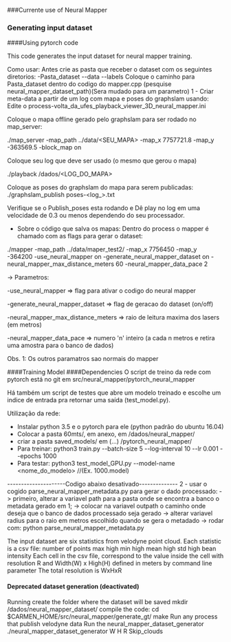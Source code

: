 ###Currente use of Neural Mapper

### Generating input dataset
####Using pytorch code

This code generates the input dataset for neural mapper training.

Como usar:
Antes crie as pasta que receber o dataset com os seguintes diretorios:
 -Pasta_dataset
 --data
 --labels
Coloque o caminho para Pasta_dataset dentro do codigo do mapper.cpp (pesquise neural_mapper_dataset_path)(Sera mudado para um parametro)
1 - Criar meta-data a partir de um log com mapa e poses do graphslam usando:
Edite o process-volta_da_ufes_playback_viewer_3D_neural_mapper.ini

Coloque o mapa offline gerado pelo graphslam para ser rodado no map_server:

 ./map_server -map_path ../data/<SEU_MAPA> -map_x 7757721.8 -map_y -363569.5 -block_map on

Coloque seu log que deve ser usado (o mesmo que gerou o mapa)

 ./playback /dados/<LOG_DO_MAPA>

Coloque as poses do graphslam do mapa para serem publicadas:
 ./graphslam_publish poses-<log_>.txt

Verifique se o Publish_poses esta rodando e Dê play no log em uma velocidade de 0.3 ou menos dependendo do seu processador.

- Sobre o código que salva os mapas: Dentro do process o mapper é chamado com as flags para gerar o dataset:

 ./mapper -map_path ../data/maper_test2/ -map_x 7756450 -map_y -364200 -use_neural_mapper on -generate_neural_mapper_dataset on -neural_mapper_max_distance_meters 60 -neural_mapper_data_pace 2

-> Parametros:

-use_neural_mapper => flag para ativar o codigo do neural mapper

-generate_neural_mapper_dataset => flag de geracao do dataset (on/off)

-neural_mapper_max_distance_meters => raio de leitura maxima dos lasers (em metros)

-neural_mapper_data_pace => numero 'n' inteiro (a cada n metros e retira uma amostra para o banco de dados)

Obs. 1: Os outros paramatros sao normais do mapper

####Training Model
####Dependencies
O script de treino da rede com pytorch está no git em src/neural_mapper/pytorch_neural_mapper

Há também um script de testes que abre um modelo treinado e escolhe um indice de entrada pra retornar uma saída (test_model.py).

Utilização da rede:
- Instalar python 3.5 e o pytorch para ele (python padrão do ubuntu 16.04)
- Colocar a pasta 60mts/, em anexo,  em /dados/neural_mapper/
- criar a pasta saved_models/ em (...) /pytorch_neural_mapper/
- Para treinar:
    python3 train.py --batch-size 5 --log-interval 10 --lr 0.001 --epochs 1000
- Para testar:
    python3 test_model_GPU.py --model-name <nome_do_modelo> //(Ex. 1000.model)



---------------------Codigo abaixo desativado--------------
2 - usar o cogido parse_neural_mapper_metadata.py para gerar o dado processado:
 -> primeiro, alterar a variavel path para a pasta onde se encontra a banco o metadata gerado em 1;
 -> colocar na variavel outpath o caminho onde deseja que o banco de dados processado seja gerado
 -> alterar variavel radius para o raio em metros escolhido quando se gera o metadado
 -> rodar com: python parse_neural_mapper_metadata.py
 
The input dataset are six statistics from velodyne point cloud. Each statistic is a csv file:
	number of points
	max high
	min high
	mean high
	std high
	bean intensity
Each cell in the csv file, correspond to the value inside the cell with resolution R and Width(W) x High(H) defined in meters by command line parameter
The total resolution is WxHxR

#### Deprecated dataset generation (deactivated)
Running
	create the folder where the dataset will be saved
		mkdir /dados/neural_mapper_dataset/
	compile the code:
		cd $CARMEN_HOME/src/neural_mapper/generate_gt/
		make
	Run any process that publish velodyne data
	Run the neural_mapper_dataset_generator
	./neural_mapper_dataset_generator W H R Skip_clouds
	 
